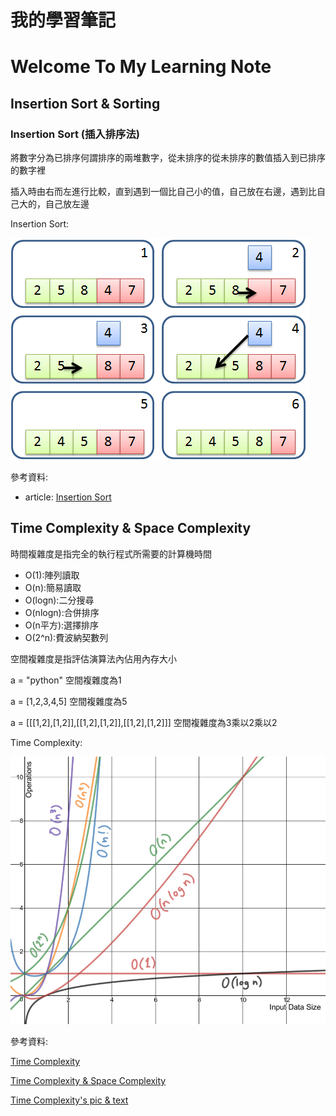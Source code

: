 # 我的學習筆記

# Welcome To My Learning Note

## Insertion Sort & Sorting

### Insertion Sort (插入排序法)

將數字分為已排序何謂排序的兩堆數字，從未排序的從未排序的數值插入到已排序的數字裡

插入時由右而左進行比較，直到遇到一個比自己小的值，自己放在右邊，遇到比自己大的，自己放左邊

Insertion Sort: 

![alt text](https://github.com/DarrenLUCreate/DarreNC/blob/master/Img/Insertion%20Sort.png)

參考資料:
* article: [Insertion Sort](https://www.google.com/url?sa=i&source=images&cd=&ved=2ahUKEwio-JLG_oPlAhVzNKYKHawsDX4QjRx6BAgBEAQ&url=https%3A%2F%2Femn178.pixnet.net%2Fblog%2Fpost%2F93791164&psig=AOvVaw1hjrzhngFW1CYybiMuD_wG&ust=1570326048101156)

## Time Complexity & Space Complexity

時間複雜度是指完全的執行程式所需要的計算機時間
* O(1):陣列讀取
* O(n):簡易讀取
* O(logn):二分搜尋
* O(nlogn):合併排序
* O(n平方):選擇排序
* O(2^n):費波納契數列

空間複雜度是指評估演算法內佔用內存大小

a = "python" 空間複雜度為1

a = [1,2,3,4,5] 空間複雜度為5

a = [[[1,2],[1,2]],[[1,2],[1,2]],[[1,2],[1,2]]] 空間複雜度為3乘以2乘以2

Time Complexity:

![alt text](https://github.com/DarrenLUCreate/DarreNC/blob/master/Img/time%20complexity.png)

參考資料:

[Time Complexity](https://medium.com/appworks-school/%E5%88%9D%E5%AD%B8%E8%80%85%E5%AD%B8%E6%BC%94%E7%AE%97%E6%B3%95-%E5%BE%9E%E6%99%82%E9%96%93%E8%A4%87%E9%9B%9C%E5%BA%A6%E8%AA%8D%E8%AD%98%E5%B8%B8%E8%A6%8B%E6%BC%94%E7%AE%97%E6%B3%95-%E4%B8%80-b46fece65ba5)

[Time Complexity & Space Complexity](https://www.twblogs.net/a/5b87fdd32b71775d1cd9eb70)

[Time Complexity's pic & text](https://dev.to/victoria/a-coffee-break-introduction-to-time-complexity-of-algorithms-160m)
